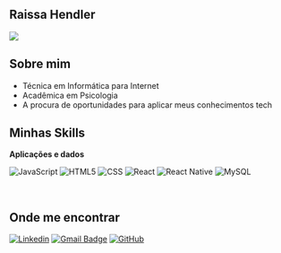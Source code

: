 ## Raissa Hendler

![](https://komarev.com/ghpvc/?username=iuricode&color=006bed)

## Sobre mim

- Técnica em Informática para Internet
- Acadêmica em Psicologia
- A procura de oportunidades para aplicar meus conhecimentos tech

## Minhas Skills

**Aplicações e dados**


![JavaScript](https://img.shields.io/badge/-JavaScript-333333?style=flat&logo=javascript)
![HTML5](https://img.shields.io/badge/-HTML5-333333?style=flat&logo=HTML5)
![CSS](https://img.shields.io/badge/-CSS-333333?style=flat&logo=CSS3&logoColor=1572B6)
![React](https://img.shields.io/badge/-React-333333?style=flat&logo=react)
![React Native](https://img.shields.io/badge/-React%20Native-333333?style=flat&logo=react)
![MySQL](https://img.shields.io/badge/-MySQL-333333?style=flat&logo=mysql)



<br/>


## Onde me encontrar

[![Linkedin](https://img.shields.io/badge/-username-blue?style=flat-square&logo=Linkedin&logoColor=white&link=https://www.linkedin.com/in/raissa-hendler/)](https://www.linkedin.com/in/raissa-hendler/)
[![Gmail Badge](https://img.shields.io/badge/-raissa.hendler.felisberto@gmail.com-006bed?style=flat-square&logo=Gmail&logoColor=white&link=mailto:raissa.hendler.felisberto@gmail.com)](mailto:raissa.hendler.felisberto@gmail.com)
[![GitHub](https://img.shields.io/github/followers/iuricode?label=follow&style=social)](https://github.com/hendlerfrai)
